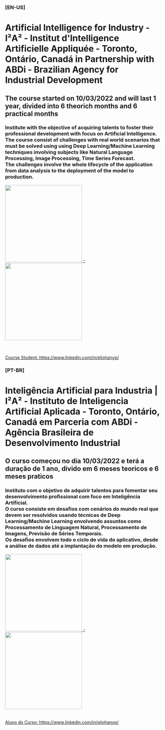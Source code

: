 <h3><b>[EN-US]</h3></b>
<h1>Artificial Intelligence for Industry - I²A² - Institut d'Intelligence Artificielle Appliquée - Toronto, Ontário, Canadá in Partnership with ABDi - Brazilian Agency for Industrial Development</h1>
<h2>    The course started on 10/03/2022 and will last 1 year, divided into 6 theorich months and 6 practical months</h2>

<h3>Institute with the objective of acquiring talents to foster their professional development with focus on Artificial Intelligence. <br>
The course consist of challenges with real world scenarios that must be solved using using Deep Learning/Machine Learning techniques involving subjects like Natural Language Processing, Image Processing, Time Series Forecast. <br>
The challenges involve the whole lifecycle of the application from data analysis to the deployment of the model to production.</h3>

<a align="CENTER" target="_blank"  href="https://www.i2a2.ca/">
<img width=250px weight=250px src="https://user-images.githubusercontent.com/87502469/159049951-1dec004c-b3ea-4784-aaaf-44ce639ef454.png"/> - 
<a align="CENTER" target="_blank"  href="https://abdi.com.br/">
<img width=250px weight=250px src="https://user-images.githubusercontent.com/87502469/159050582-e1b98d2a-29b3-4639-a7b5-2578c2237097.png" />

<br><br>
Course Student: https://www.linkedin.com/in/eliohanyp/

<h3>[PT-BR]</h3>
<h1>Inteligência Artificial para Industria | I²A² - Instituto de Inteligencia Artificial Aplicada - Toronto, Ontário, Canadá em Parceria com ABDi - Agência Brasileira de Desenvolvimento Industrial</h1>
<h2>O curso começou no dia 10/03/2022 e terá a duração de 1 ano, divido em 6 meses teoricos e 6 meses praticos</h2>

<h3>Instituto com o objetivo de adquirir talentos para fomentar seu desenvolvimento profissional com foco em Inteligência Artificial. <br>
O curso consiste em desafios com cenários do mundo real que devem ser resolvidos usando técnicas de Deep Learning/Machine Learning envolvendo assuntos como Processamento de Linguagem Natural, Processamento de Imagens, Previsão de Séries Temporais. <br>
Os desafios envolvem todo o ciclo de vida do aplicativo, desde a análise de dados até a implantação do modelo em produção.</h3>

<a align="CENTER" target="_blank"  href="https://www.i2a2.ca/">
<img width=250px weight=250px src="https://user-images.githubusercontent.com/87502469/159049951-1dec004c-b3ea-4784-aaaf-44ce639ef454.png"/> - 
<img width=250px weight=250px src="https://user-images.githubusercontent.com/87502469/159050582-e1b98d2a-29b3-4639-a7b5-2578c2237097.png" /><br>
<a align="CENTER" target="_blank"  href="https://abdi.com.br/">
<br><br>
Aluno do Curso: https://www.linkedin.com/in/eliohanyp/

